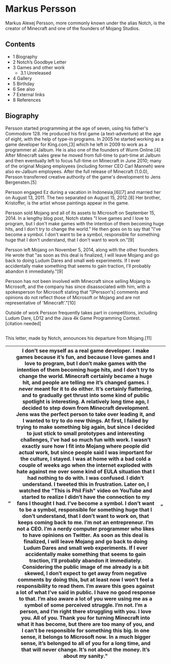 # Markus Persson
Markus Alexej Persson, more commonly known under the alias Notch, is the creator of Minecraft and one of the founders of Mojang Studios.

## Contents
- 1 Biography
- 2 Notch’s Goodbye Letter
- 3 Games and other work
	- 3.1 Unreleased
- 4 Gallery
- 5 Birthday
- 6 See also
- 7 External links
- 8 References

## Biography
Persson started programming at the age of seven, using his father's Commodore 128. He produced his first game (a text-adventure) at the age of eight, with the help of type-in programs. In 2005 he started working as a game developer for King.com,[3] which he left in 2009 to work as a programmer at Jalbum. He is also one of the founders of Wurm Online.[4] After Minecraft sales grew he moved from full-time to part-time at Jalbum and then eventually left to focus full-time on Minecraft in June 2010; many of the original Mojang employees (including former CEO Carl Manneh) were also ex-Jalbum employees. After the full release of Minecraft (1.0.0), Persson transferred creative authority of the game's development to Jens Bergensten.[5]

Persson engaged Ez during a vacation in Indonesia,[6][7] and married her on August 13, 2011. The two separated on August 15, 2012.[8] Her brother, Kristoffer, is the artist whose paintings appear in the game.

Persson sold Mojang and all of its assets to Microsoft on September 15, 2014. In a lengthy blog post, Notch states "I love games and I love to program, but I don't make games with the intention of them becoming huge hits, and I don't try to change the world." He then goes on to say that "I've become a symbol. I don't want to be a symbol, responsible for something huge that I don't understand, that I don't want to work on."[9]

Persson left Mojang on November 5, 2014, along with the other founders. He wrote that "as soon as this deal is finalized, I will leave Mojang and go back to doing Ludum Dares and small web experiments. If I ever accidentally make something that seems to gain traction, I'll probably abandon it immediately."[9]

Persson has not been involved with Minecraft since selling Mojang to Microsoft, and the company has since disassociated with him, with a spokesperson for Microsoft stating that "[Persson's] comments and opinions do not reflect those of Microsoft or Mojang and are not representative of 'Minecraft'."[10]

Outside of work Persson frequently takes part in competitions, including Ludum Dare, LD12 and the Java 4k Game Programming Contest.[citation needed]

## 
This letter, made by Notch, announces his departure from Mojang.[11]

| “ | I don’t see myself as a real game developer. I make games because it’s fun, and because I love games and I love to program, but I don’t make games with the intention of them becoming huge hits, and I don’t try to change the world. Minecraft certainly became a huge hit, and people are telling me it’s changed games. I never meant for it to do either. It’s certainly flattering, and to gradually get thrust into some kind of public spotlight is interesting. A relatively long time ago, I decided to step down from Minecraft development. Jens was the perfect person to take over leading it, and I wanted to try to do new things. At first, I failed by trying to make something big again, but since I decided to just stick to small prototypes and interesting challenges, I’ve had so much fun with work. I wasn’t exactly sure how I fit into Mojang where people did actual work, but since people said I was important for the culture, I stayed. I was at home with a bad cold a couple of weeks ago when the internet exploded with hate against me over some kind of EULA situation that I had nothing to do with. I was confused. I didn’t understand. I tweeted this in frustration. Later on, I watched the "This is Phil Fish" video on YouTube and started to realize I didn’t have the connection to my fans I thought I had. I’ve become a symbol. I don’t want to be a symbol, responsible for something huge that I don’t understand, that I don’t want to work on, that keeps coming back to me. I’m not an entrepreneur. I’m not a CEO. I’m a nerdy computer programmer who likes to have opinions on Twitter. As soon as this deal is finalized, I will leave Mojang and go back to doing Ludum Dares and small web experiments. If I ever accidentally make something that seems to gain traction, I’ll probably abandon it immediately. Considering the public image of me already is a bit skewed, I don’t expect to get away from negative comments by doing this, but at least now I won’t feel a responsibility to read them. I’m aware this goes against a lot of what I’ve said in public. I have no good response to that. I’m also aware a lot of you were using me as a symbol of some perceived struggle. I’m not. I’m a person, and I’m right there struggling with you. I love you. All of you. Thank you for turning Minecraft into what it has become, but there are too many of you, and I can’t be responsible for something this big. In one sense, it belongs to Microsoft now. In a much bigger sense, it’s belonged to all of you for a long time, and that will never change.  It’s not about the money. It’s about my sanity." | „ |
|---|-----------------------------------------------------------------------------------------------------------------------------------------------------------------------------------------------------------------------------------------------------------------------------------------------------------------------------------------------------------------------------------------------------------------------------------------------------------------------------------------------------------------------------------------------------------------------------------------------------------------------------------------------------------------------------------------------------------------------------------------------------------------------------------------------------------------------------------------------------------------------------------------------------------------------------------------------------------------------------------------------------------------------------------------------------------------------------------------------------------------------------------------------------------------------------------------------------------------------------------------------------------------------------------------------------------------------------------------------------------------------------------------------------------------------------------------------------------------------------------------------------------------------------------------------------------------------------------------------------------------------------------------------------------------------------------------------------------------------------------------------------------------------------------------------------------------------------------------------------------------------------------------------------------------------------------------------------------------------------------------------------------------------------------------------------------------------------------------------------------------------------------------------------------------------------------------------------------------------------------------------------------------------------------------------------------------------------------------------------------------------------------------------------------------------------------------------------------------------------------------------------------------------------------------------------------------------------------------------------------------------------------------------------------------------------------------------|---|

